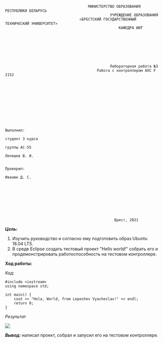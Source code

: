                                           МИНИСТЕРСТВО ОБРАЗОВАНИЯ РЕСПУБЛИКИ БЕЛАРУСЬ
                                                    УЧРЕЖДЕНИЕ ОБРАЗОВАНИЯ 
                                      «БРЕСТСКИЙ ГОСУДАРСТВЕННЫЙ ТЕХНИЧЕСКИЙ УНИВЕРСИТЕТ»
                                                        КАФЕДРА ИИТ








                                                    Лабораторная работа №3
                                          	  Работа с контроллером AXC F 2152











                                                                                    Выполнил:
                                                                                    студент 3 курса
                                                                                    группы АС-55
                                                                                    Лепешев В. И.
    
                                                                                    Проверил:
                                                                                    Иванюк Д. С.









                                                      Брест, 2021  

***Цель:*** 

1. Изучить руководство и согласно ему подготовить образ Ubuntu 18.04 LTS.
2. В среде Eclipse создать тестовый проект "Hello world!" собрать его и продемонстрировать работоспособность на тестовом контроллере.


**Ход работы:**  

*Код:*  

```
#include <iostream>
using namespace std;

int main() {
	cout << "Hola, World, from Lepeshev Vyacheslav!" << endl;
	return 0;
}
```

*Результат*

![](slavexx\MMIPU-2021\trunk\as005509\task_03\doc\images\screenshot.png)

***Вывод:*** написал проект, собрал и запусил его на тестовом контроллере.

